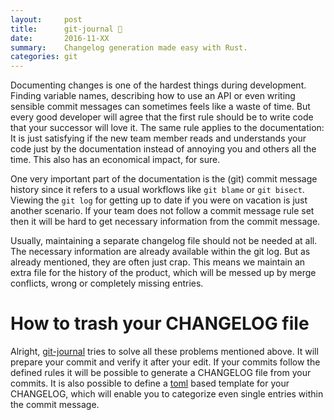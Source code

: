 ```yaml
---
layout:     post
title:      git-journal 📖
date:       2016-11-XX
summary:    Changelog generation made easy with Rust.
categories: git
---
```


Documenting changes is one of the hardest things during development. Finding variable names, describing how to use
an API or even writing sensible commit messages can sometimes feels like a waste of time. But every good developer will
agree that the first rule should be to write code that your successor will love it. The same rule applies to the
documentation: It is just satisfying if the new team member reads and understands your code just by the documentation
instead of annoying you and others all the time. This also has an economical impact, for sure.

One very important part of the documentation is the (git) commit message history since it refers to a usual workflows
like `git blame` or `git bisect`. Viewing the `git log` for getting up to date if you were on vacation is just another
scenario. If your team does not follow a commit message rule set then it will be hard to get necessary information from
the commit message.

Usually, maintaining a separate changelog file should not be needed at all. The necessary information are already
available within the git log. But as already mentioned, they are often just crap. This means we maintain an extra file
for the history of the product, which will be messed up by merge conflicts, wrong or completely missing entries.

# How to trash your CHANGELOG file
Alright, [git-journal](https://github.com/saschagrunert/git-journal) tries to solve all these problems mentioned above.
It will prepare your commit and verify it after your edit. If your commits follow the defined rules it will be possible
to generate a CHANGELOG file from your commits. It is also possible to define a [toml](https://github.com/toml-lang/toml)
based template for your CHANGELOG, which will enable you to categorize even single entries within the commit message.



